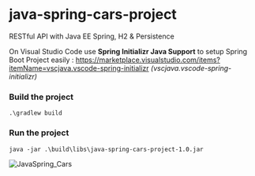 # java-spring-cars-project
RESTful API with Java EE Spring, H2 &amp; Persistence

On Visual Studio Code use **Spring Initializr Java Support** to setup Spring Boot Project easily : https://marketplace.visualstudio.com/items?itemName=vscjava.vscode-spring-initializr *(vscjava.vscode-spring-initializr)*

### Build the project
```
.\gradlew build
```

### Run the project
```
java -jar .\build\libs\java-spring-cars-project-1.0.jar
```

![JavaSpring_Cars](https://user-images.githubusercontent.com/46705070/214708173-eba7af3a-c3a2-45dc-b683-7215725379c7.png)
